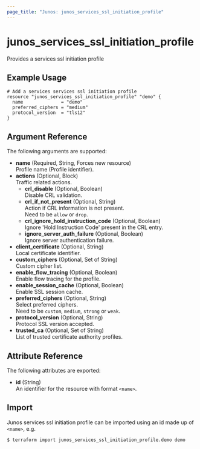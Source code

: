 ```yaml
---
page_title: "Junos: junos_services_ssl_initiation_profile"
---
```


# junos_services_ssl_initiation_profile

Provides a services ssl initiation profile

## Example Usage

```hcl
# Add a services services ssl initiation profile
resource "junos_services_ssl_initiation_profile" "demo" {
  name              = "demo"
  preferred_ciphers = "medium"
  protocol_version  = "tls12"
}
```

## Argument Reference

The following arguments are supported:

- **name** (Required, String, Forces new resource)  
  Profile name (Profile identifier).
- **actions** (Optional, Block)  
  Traffic related actions.
  - **crl_disable** (Optional, Boolean)  
    Disable CRL validation.
  - **crl_if_not_present** (Optional, String)  
    Action if CRL information is not present.  
    Need to be `allow` or `drop`.
  - **crl_ignore_hold_instruction_code** (Optional, Boolean)  
    Ignore 'Hold Instruction Code' present in the CRL entry.
  - **ignore_server_auth_failure** (Optional, Boolean)  
    Ignore server authentication failure.
- **client_certificate** (Optional, String)  
  Local certificate identifier.
- **custom_ciphers** (Optional, Set of String)  
  Custom cipher list.
- **enable_flow_tracing** (Optional, Boolean)  
  Enable flow tracing for the profile.
- **enable_session_cache** (Optional, Boolean)  
  Enable SSL session cache.
- **preferred_ciphers** (Optional, String)  
  Select preferred ciphers.  
  Need to be `custom`, `medium`, `strong` or `weak`.
- **protocol_version** (Optional, String)  
  Protocol SSL version accepted.
- **trusted_ca** (Optional, Set of String)  
  List of trusted certificate authority profiles.

## Attribute Reference

The following attributes are exported:

- **id** (String)  
  An identifier for the resource with format `<name>`.

## Import

Junos services ssl initiation profile can be imported using an id made up of `<name>`, e.g.

```shell
$ terraform import junos_services_ssl_initiation_profile.demo demo
```
